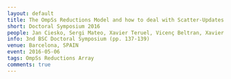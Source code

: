 ```yaml
---
layout: default
title: The OmpSs Reductions Model and how to deal with Scatter-Updates
short: Doctoral Symposium 2016
people: Jan Ciesko, Sergi Mateo, Xavier Teruel, Vicenç Beltran, Xavier Martorell, Rosa M. Badia and Jesús Labarta
info: 3nd BSC Doctoral Symposium (pp. 137-139)
venue: Barcelona, SPAIN
event: 2016-05-06
tags: OmpSs Reductions Array
comments: true
---
```

